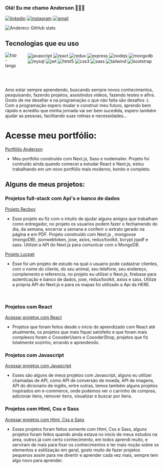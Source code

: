 <style>
        .container {
          display: flex;
          gap: 2rem
        }
</style>

### Olá! Eu me chamo Anderson 🤘🙋‍♂️

[![linkedin](https://img.shields.io/badge/LinkedIn-0077B5?style=for-the-badge&logo=linkedin&logoColor=white)](https://www.linkedin.com/in/andersondb06/)
[![instagram](https://img.shields.io/badge/Instagram-E4405F?style=for-the-badge&logo=instagram&logoColor=white)](https://instagram.com/anderecs)
[![gmail](https://img.shields.io/badge/Gmail-D14836?style=for-the-badge&logo=gmail&logoColor=white)](mailto:andersondbl06@gmail.com)

![Anderecc GitHub stats](https://github-readme-stats.vercel.app/api?username=anderecc&rank_icon=github&hide=,issues&show_icons=true&theme=dracula)

## Tecnologias que eu uso
<div class="container">
  <div>
    <img alt="top-langs" src="https://github-readme-stats.vercel.app/api/top-langs/?username=anderecc&layout=compact&theme=dracula" />
  </div>
  <div>
    <img align="center" alt="javascript" src="https://img.shields.io/badge/JavaScript-323330?style=for-the-badge&logo=javascript&logoColor=F7DF1E" />
    <img align="center" alt="react" src="https://img.shields.io/badge/React-20232A?style=for-the-badge&logo=react&logoColor=61DAFB" />
    <img align="center" alt="redux" src="https://img.shields.io/badge/Redux-593D88?style=for-the-badge&logo=redux&logoColor=white" />
    <img align="center" alt="express" src="https://img.shields.io/badge/Express.js-404D59?style=for-the-badge" />
    <img align="center" alt="nodejs" src="https://img.shields.io/badge/Node.js-43853D?style=for-the-badge&logo=node.js&logoColor=white" />
    <img align="center" alt="mongodb" src="https://img.shields.io/badge/MongoDB-4EA94B?style=for-the-badge&logo=mongodb&logoColor=white" />
    <img align="center" alt="mysql" src="https://img.shields.io/badge/MySQL-00000F?style=for-the-badge&logo=mysql&logoColor=white" />
    <img align="center" alt="jwt" src="https://img.shields.io/badge/json%20web%20tokens-323330?style=for-the-badge&logo=json-web-tokens&logoColor=pink"/>
    <img align="center" alt="html5" src="https://img.shields.io/badge/HTML5-E34F26?style=for-the-badge&logo=html5&logoColor=white" />
    <img align="center" alt="css3" src="https://img.shields.io/badge/CSS3-1572B6?style=for-the-badge&logo=css3&logoColor=white" />
    <img align="center" alt="sass" src="https://img.shields.io/badge/Sass-CC6699?style=for-the-badge&logo=sass&logoColor=white" />
    <img align="center" alt="tailwind" src="https://img.shields.io/badge/Tailwind_CSS-38B2AC?style=for-the-badge&logo=tailwind-css&logoColor=white" />
    <img align="center" alt="bootstrap" src="https://img.shields.io/badge/Bootstrap-563D7C?style=for-the-badge&logo=bootstrap&logoColor=white" />
  </div>
</div>

</br></br>

Amo estar sempre aprendendo, buscando sempre novos conhecimentos, pesquisando, fazendo projetos, assistindos vídeos, fazendo testes e afins. Gosto de me desafiar e na programação o que não falta são desafios :). Com a programação espero mudar e construir meu futuro, aprendo bem rápido e acredito que minha jornada vai ser bem sucedida, espero também ajudar as pessoas, facilitando suas rotinas e necessidades... 

# Acesse meu portfólio:
[Portfólio Anderson](https://anderecc.com.br)
- Meu portfólio construído com Next.js, Sass e nodemailer. Projeto foi contruido ainda quando comecei a estudar React e Next.js, estou trabalhando em um novo portfólio mais moderno, bonito e completo.

## Alguns de meus projetos:

### Projetos full-stack com Api's e banco de dados
[Projeto Recboy](https://recboy.vercel.app)
- Esse projeto eu fiz com o intuito de ajudar alguns amigos que trabalham como entregador, no projeto os usuarios podem fazer o fechamendo do dia, da semana, encerrar a semana e conferir o extrato gerado na página e em PDF. Projeto construído com Next.js , mongoose (mongoDB), jsonwebtoken, jose, axios, redux/toolkit, bcrypt jspdf e sass. Utilizei a API do Next.js para comunicar com o MongoDB. </br>

[Projeto Locpet](https://locpet.vercel.app)
- Esse foi um projeto de estudo na qual o usuario pode cadastrar clientes, com o nome do cliente, do seu animal, seu telefone, seu endereço, complemento e referencia, no projeto eu utilizei o Next.js, firebase para autenticação e banco de dados, jose, redux/toolkit, axios e sass. Utilize a própria API do Next.js e para os mapas foi utilizado a Api da HERE.
 </br>
 

### Projetos com React
[Acessar projetos com React](https://anderecc.com.br/projetos/projetos-React)
- Projetos que foram feitos desde o inicio do aprendizado com React até atualmente, os projetos que mais fiquei satisfeito e que foram mais complexos foram o CoooderUsers e CoooderShop, projetos que fiz totalmente sozinho, errando e aprendendo. </br>

### Projetos com Javascript
[Acessar projetos com Javascript](https://anderecc.com.br/projetos/projetos-javascript)</br>
- Esses são alguns de meus projetos com Javascript, alguns eu utilizei chamadas de API, como API de conversão de moeda, API de imagens, API do dicionario de inglês, entre outras, temos também alguns projetos inspirados em e-commerce, onde podemos ver o carrinho de compras, adicionar itens, remover itens, visualizar e buscar por itens. </br>

### Projetos com Html, Css e Sass
[Acessar projetos com Html, Css e Sass](https://anderecc.com.br/projetos/projetos-Html-Css-Sass)</br>
- Esses projetos foram feitos somente com Html, Css e Sass, alguns projetos foram feitos quando ainda estava no inicio de meus estudos na area, outros já com certo conhecimento, em todos aprendi muito, e serviram de mais para fixar os conhecimentos e ter mais noção sobre os elementos e estilização em geral, gosto muito de fazer projetos pequenos assim para me divertir e aprender cada vez mais, sempre tem algo novo para aprender.





